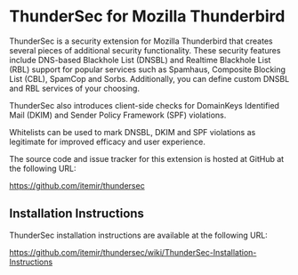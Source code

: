 # ThunderSec for Mozilla Thunderbird
ThunderSec is a security extension for Mozilla Thunderbird that creates several pieces of additional security functionality. These security features include DNS-based Blackhole List (DNSBL) and Realtime Blackhole List (RBL) support for popular services such as Spamhaus, Composite Blocking List (CBL), SpamCop and Sorbs. Additionally, you can define custom DNSBL and RBL services of your choosing.

ThunderSec also introduces client-side checks for DomainKeys Identified Mail (DKIM) and Sender Policy Framework (SPF) violations. 

Whitelists can be used to mark DNSBL, DKIM and SPF violations as legitimate for improved efficacy and user experience.

The source code and issue tracker for this extension is hosted at GitHub at the following URL:

https://github.com/itemir/thundersec

## Installation Instructions

ThunderSec installation instructions are available at the following URL:

https://github.com/itemir/thundersec/wiki/ThunderSec-Installation-Instructions
